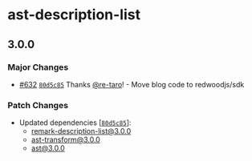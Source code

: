 # ast-description-list

## 3.0.0

### Major Changes

- [#632](https://github.com/re-taro/blog.re-taro.dev/pull/632) [`80d5c85`](https://github.com/re-taro/blog.re-taro.dev/commit/80d5c85d9576dbfa1c430cac1b19449f1fb72d2d) Thanks [@re-taro](https://github.com/re-taro)! - Move blog code to redwoodjs/sdk

### Patch Changes

- Updated dependencies [[`80d5c85`](https://github.com/re-taro/blog.re-taro.dev/commit/80d5c85d9576dbfa1c430cac1b19449f1fb72d2d)]:
  - remark-description-list@3.0.0
  - ast-transform@3.0.0
  - ast@3.0.0
